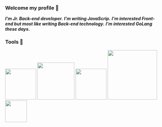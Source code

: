 ### Welcome my profile 👋

__*I'm Jr. Back-end developer.*__
__*I'm writing JavaScrip.*__
__*I'm interested Front-end but most like writing Back-end technology.*__
__*I'm interested GoLang these days.*__

### Tools 🧰
<img src='https://nodejs.org/static/images/logos/nodejs-new-pantone-black.svg' width='100' /> <img src='https://external-content.duckduckgo.com/iu/?u=https%3A%2F%2Fdwglogo.com%2Fwp-content%2Fuploads%2F2017%2F09%2FReact_logo.png&f=1&nofb=1' width='120' /> <img src='https://seeklogo.com/images/N/next-js-logo-7929BCD36F-seeklogo.com.png' width='100' /> <img src='https://camo.githubusercontent.com/0566752248b4b31b2c4bdc583404e41066bd0b6726f310b73e1140deefcc31ac/68747470733a2f2f692e636c6f756475702e636f6d2f7a6659366c4c376546612d3330303078333030302e706e67' width='160' /> <img src='https://camo.githubusercontent.com/94761affed6454156a526a0fcab454ed4a432d9472087a9d330598a38ffe56cd/68747470733a2f2f7261772e6769746875622e636f6d2f676f6c616e672d73616d706c65732f676f706865722d766563746f722f6d61737465722f676f706865722e706e67' width='70' />
